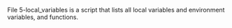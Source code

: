 File 5-local_variables is a script that lists all local variables and environment variables, and functions.
